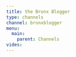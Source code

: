```yaml
---
title: the Bronx Blogger
type: channels
channel: bronxblogger
menu:
  main:
    parent: Channels
vides:
---
```

